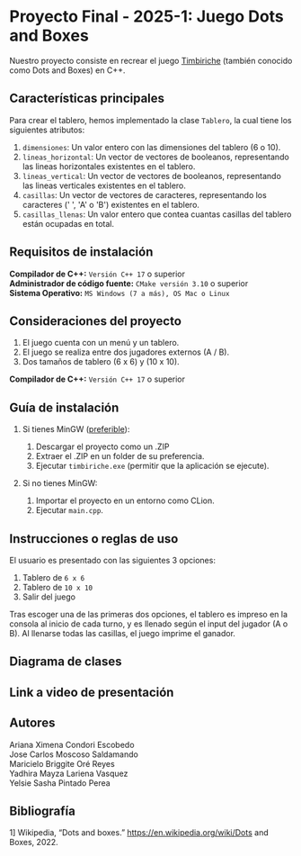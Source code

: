# Proyecto Final - 2025-1: Juego Dots and Boxes

Nuestro proyecto consiste en recrear el juego [Timbiriche](https://es.wikipedia.org/wiki/Timbiriche_(juego)) (también conocido como Dots and Boxes) en C++.

## Características principales

Para crear el tablero, hemos implementado la clase `Tablero`, la cual tiene los siguientes atributos:  
1. `dimensiones`: Un valor entero con las dimensiones del tablero (6 o 10).  
2. `lineas_horizontal`: Un vector de vectores de booleanos, representando las lineas horizontales existentes en el tablero.  
3. `lineas_vertical`: Un vector de vectores de booleanos, representando las lineas verticales existentes en el tablero.
4. `casillas`: Un vector de vectores de caracteres, representando los caracteres (' ', 'A' o 'B') existentes en el tablero.
5. `casillas_llenas`: Un valor entero que contea cuantas casillas del tablero están ocupadas en total.  

## Requisitos de instalación

**Compilador de C++:** `Versión C++ 17` o superior  
**Administrador de código fuente:** `CMake versión 3.10` o superior  
**Sistema Operativo:** `MS Windows (7 a más), OS Mac o Linux`

## Consideraciones del proyecto
1. El juego cuenta con un menú y un tablero.
2. El juego se realiza entre dos jugadores externos (A / B).
3. Dos tamaños de tablero (6 x 6) y (10 x 10).

**Compilador de C++:** `Versión C++ 17` o superior  

## Guía de instalación
1. Si tienes MinGW ([preferible](https://www.youtube.com/watch?v=GxFiUEO_3zM)):
    1. Descargar el proyecto como un .ZIP
    2. Extraer el .ZIP en un folder de su preferencia.
    3. Ejecutar `timbiriche.exe` (permitir que la aplicación se ejecute).  
       
2. Si no tienes MinGW:
    1. Importar el proyecto en un entorno como CLion.
    2. Ejecutar `main.cpp`.

## Instrucciones o reglas de uso

El usuario es presentado con las siguientes 3 opciones:
1. Tablero de `6 x 6`
2. Tablero de `10 x 10`
3. Salir del juego

Tras escoger una de las primeras dos opciones, el tablero es impreso en la consola al inicio de cada turno, y es llenado según el input del jugador (A o B).
Al llenarse todas las casillas, el juego imprime el ganador.

## Diagrama de clases



## Link a video de presentación



## Autores

Ariana Ximena Condori Escobedo  
Jose Carlos Moscoso Saldamando  
Maricielo Briggite Oré Reyes  
Yadhira Mayza Lariena Vasquez  
Yelsie Sasha Pintado Perea

## Bibliografía
1] Wikipedia, “Dots and boxes.” https://en.wikipedia.org/wiki/Dots and Boxes, 2022.
